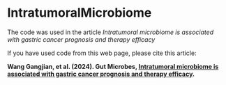 # IntratumoralMicrobiome
The code was used in the article *Intratumoral microbiome is associated with gastric cancer prognosis and therapy efficacy*

If you have used code from this web page, please cite this article:

**Wang Gangjian, et al. (2024). Gut Microbes, [Intratumoral microbiome is associated with gastric cancer prognosis and therapy efficacy](https://doi.org/10.1080/19490976.2024.2369336).**

